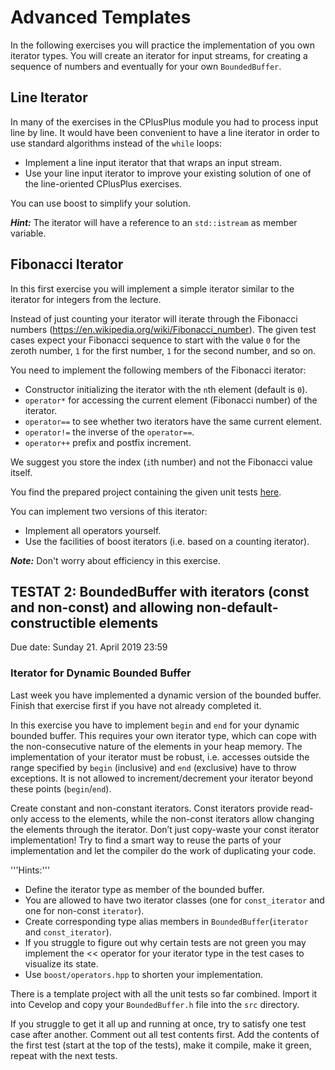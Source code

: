 # Advanced Templates

In the following exercises you will practice the implementation of you own iterator types. You will create an iterator for input streams, for creating a sequence of numbers and eventually for your own `BoundedBuffer`.

## Line Iterator
In many of the exercises in the CPlusPlus module you had to process input line by line. It would have been convenient to have a line iterator in order to use standard algorithms instead of the `while` loops:
* Implement a line input iterator that that wraps an input stream.
* Use your line input iterator to improve your existing solution of one of the line-oriented CPlusPlus exercises.

You can use boost to simplify your solution.

***Hint:*** The iterator will have a reference to an `std::istream` as member variable. 

## Fibonacci Iterator
In this first exercise you will implement a simple iterator similar to the iterator for integers from the lecture.

Instead of just counting your iterator will iterate through the Fibonacci numbers (https://en.wikipedia.org/wiki/Fibonacci_number). The given test cases expect your Fibonacci sequence to start with the value `0` for the zeroth number, `1` for the first number, `1` for the second number, and so on.

You need to implement the following members of the Fibonacci iterator:
* Constructor initializing the iterator with the `n`th element (default is `0`).
* `operator*` for accessing the current element (Fibonacci number) of the iterator.
* `operator==` to see whether two iterators have the same current element.
* `operator!=` the inverse of the `operator==`.
* `operator++` prefix and postfix increment.

We suggest you store the index (`i`th number) and not the Fibonacci value itself.

You find the prepared project containing the given unit tests [here](exercise_templates/w07_template_02_FibonacciIterator).

You can implement two versions of this iterator:
* Implement all operators yourself.
* Use the facilities of boost iterators (i.e. based on a counting iterator).

***Note:*** Don't worry about efficiency in this exercise.


## TESTAT 2: BoundedBuffer with iterators (const and non-const) and allowing non-default-constructible elements 

Due date: Sunday 21. April 2019 23:59

### Iterator for Dynamic Bounded Buffer
Last week you have implemented a dynamic version of the bounded buffer. Finish that exercise first if you have not already completed it.

In this exercise you have to implement `begin` and `end` for your dynamic bounded buffer. This requires your own iterator type, which can cope with the non-consecutive nature of the elements in your heap memory. The implementation of your iterator must be robust, i.e. accesses outside the range specified by `begin` (inclusive) and `end` (exclusive) have to throw exceptions. It is not allowed to increment/decrement your iterator beyond these points (`begin`/`end`).

Create constant and non-constant iterators. Const iterators provide read-only access to the elements, while the non-const iterators allow changing the elements through the iterator. Don’t just copy-waste your const iterator implementation! Try to find a smart way to reuse the parts of your implementation and let the compiler do the work of duplicating your code.

'''Hints:'''
* Define the iterator type as member of the bounded buffer.
* You are allowed to have two iterator classes (one for `const_iterator` and one for non-const `iterator`).
* Create corresponding type alias members in `BoundedBuffer`(`iterator` and `const_iterator`).
* If you struggle to figure out why certain tests are not green you may implement the << operator for your iterator type in the test cases to visualize its state.
* Use `boost/operators.hpp` to shorten your implementation.

There is a template project with all the unit tests so far combined. Import it into Cevelop and copy your `BoundedBuffer.h` file into the `src` directory.

If you struggle to get it all up and running at once, try to satisfy one test case after another. Comment out all test contents first. Add the contents of the first test (start at the top of the tests), make it compile, make it green, repeat with the next tests.




